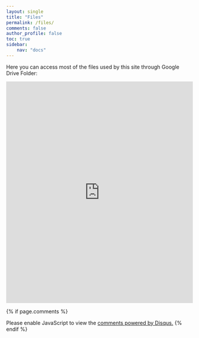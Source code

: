 ```yaml
---
layout: single
title: "Files"
permalink: /files/
comments: false
author_profile: false
toc: true
sidebar:
    nav: "docs"
---
```

Here you can access most of the files used by this site through Google Drive Folder:

<iframe src="https://drive.google.com/embeddedfolderview?id=19hQyAzBkHvhB16H9dMe6wvxWwENJ-AMx#list" style="width:100%; height:600px; border:0;"></iframe>

{% if page.comments %}
<div id="disqus_thread"></div>
<script>

/**
*  RECOMMENDED CONFIGURATION VARIABLES: EDIT AND UNCOMMENT THE SECTION BELOW TO INSERT DYNAMIC VALUES FROM YOUR PLATFORM OR CMS.
*  LEARN WHY DEFINING THESE VARIABLES IS IMPORTANT: https://disqus.com/admin/universalcode/#configuration-variables*/
/*
var disqus_config = function () {
this.page.url = PAGE_URL;  // Replace PAGE_URL with your page's canonical URL variable
this.page.identifier = PAGE_IDENTIFIER; // Replace PAGE_IDENTIFIER with your page's unique identifier variable
};
*/
(function() { // DON'T EDIT BELOW THIS LINE
var d = document, s = d.createElement('script');
s.src = 'https://israeldi.disqus.com/embed.js';
s.setAttribute('data-timestamp', +new Date());
(d.head || d.body).appendChild(s);
})();
</script>
<noscript>Please enable JavaScript to view the <a href="https://disqus.com/?ref_noscript">comments powered by Disqus.</a></noscript>
{% endif %}

